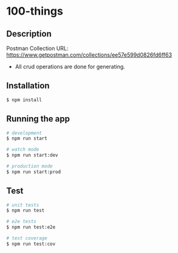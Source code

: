 # 100-things

## Description
Postman Collection URL: https://www.getpostman.com/collections/ee57e599d0826fd6ff63

- All crud operations are done for generating.


## Installation

```bash
$ npm install
```

## Running the app

```bash
# development
$ npm run start

# watch mode
$ npm run start:dev

# production mode
$ npm run start:prod
```

## Test

```bash
# unit tests
$ npm run test

# e2e tests
$ npm run test:e2e

# test coverage
$ npm run test:cov
```
